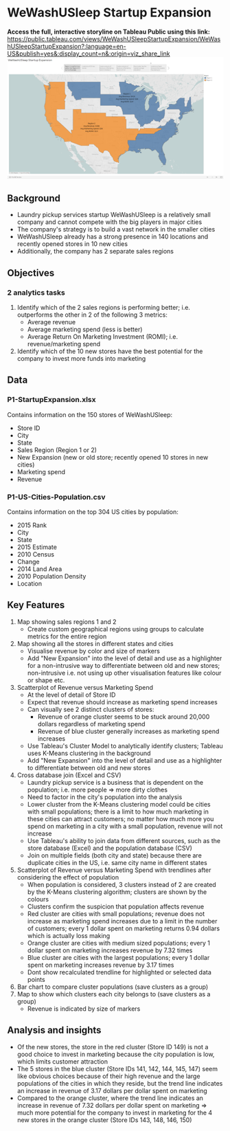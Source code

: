 # WeWashUSleep Startup Expansion
**Access the full, interactive storyline on Tableau Public using this link:** https://public.tableau.com/views/WeWashUSleepStartupExpansion/WeWashUSleepStartupExpansion?:language=en-US&publish=yes&:display_count=n&:origin=viz_share_link
<img src = './startup_expansion_dashboard_screenshot.png'>

## Background
- Laundry pickup services startup WeWashUSleep is a relatively small company and cannot compete with the big players in major
cities
- The company's strategy is to build a vast network in the smaller cities
- WeWashUSleep already has a strong presence in 140 locations and recently opened stores in 10 new cities
- Additionally, the company has 2 separate sales regions

## Objectives
### 2 analytics tasks
1. Identify which of the 2 sales regions is performing better; i.e. outperforms the other in 2 of the following 3 metrics:
    - Average revenue 
    - Average marketing spend (less is better)
    - Average Return On Marketing Investment (ROMI); i.e. revenue/marketing spend
2. Identify which of the 10 new stores have the best potential for the company to invest more funds into marketing 

## Data
### P1-StartupExpansion.xlsx
Contains information on the 150 stores of WeWashUSleep:
- Store ID
- City
- State
- Sales Region (Region 1 or 2)
- New Expansion (new or old store; recently opened 10 stores in new cities)
- Marketing spend
- Revenue

### P1-US-Cities-Population.csv
Contains information on the top 304 US cities by population:
- 2015 Rank
- City
- State
- 2015 Estimate
- 2010 Census
- Change
- 2014 Land Area
- 2010 Population Density
- Location

## Key Features
1. Map showing sales regions 1 and 2
    - Create custom geographical regions using groups to calculate metrics for the entire region
2. Map showing all the stores in different states and cities
    - Visualise revenue by color and size of markers
    - Add "New Expansion" into the level of detail and use as a highlighter for a non-intrusive way to differentiate between old and new stores; non-intrusive i.e. not using up other visualisation features like colour or shape etc.
3. Scatterplot of Revenue versus Marketing Spend
    - At the level of detail of Store ID
    - Expect that revenue should increase as marketing spend increases
    - Can visually see 2 distinct clusters of stores:
        - Revenue of orange cluster seems to be stuck around 20,000 dollars regardless of marketing spend
        - Revenue of blue cluster generally increases as marketing spend increases
    - Use Tableau's Cluster Model to analytically identify clusters; Tableau uses K-Means clustering in the background
    - Add "New Expansion" into the level of detail and use as a highlighter to differentiate between old and new stores
4. Cross database join (Excel and CSV)
    - Laundry pickup service is a business that is dependent on the population; i.e. more people => more dirty clothes
    - Need to factor in the city's population into the analysis
    - Lower cluster from the K-Means clustering model could be cities with small populations; there is a limit to how much marketing in these cities can attract customers; no matter how much more you spend on marketing in a city with a small population, revenue will not increase
    - Use Tableau's ability to join data from different sources, such as the store database (Excel) and the population database (CSV)
    - Join on multiple fields (both city and state) because there are duplicate cities in the US, i.e. same city name in different states
5. Scatterplot of Revenue versus Marketing Spend with trendlines after considering the effect of population
    - When population is considered, 3 clusters instead of 2 are created by the K-Means clustering algorithm; clusters are shown by the colours
    - Clusters confirm the suspicion that population affects revenue
    - Red cluster are cities with small populations; revenue does not increase as marketing spend increases due to a limit in the number of customers; every 1 dollar spent on marketing returns 0.94 dollars which is actually loss making
    - Orange cluster are cities with medium sized populations; every 1 dollar spent on marketing increases revenue by 7.32 times
    - Blue cluster are cities with the largest populations; every 1 dollar spent on marketing increases revenue by 3.17 times
    - Dont show recalculated trendline for highlighted or selected data points
6. Bar chart to compare cluster populations (save clusters as a group)
7. Map to show which clusters each city belongs to (save clusters as a group)
    - Revenue is indicated by size of markers
    
## Analysis and insights
- Of the new stores, the store in the red cluster (Store ID 149) is not a good choice to invest in marketing because the city population is low, which limits customer attraction
- The 5 stores in the blue cluster (Store IDs 141, 142, 144, 145, 147) seem like obvious choices because of their high revenue and the large populations of the cities in which they reside, but the trend line indicates an increase in revenue of 3.17 dollars per dollar spent on marketing 
- Compared to the orange cluster, where the trend line indicates an increase in revenue of 7.32 dollars per dollar spent on marketing => much more potential for the company to invest in marketing for the 4 new stores in the orange cluster (Store IDs 143, 148, 146, 150) 